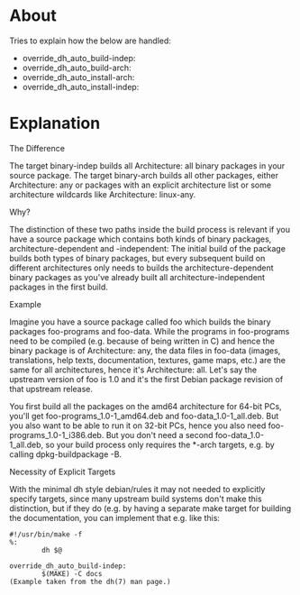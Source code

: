 # About

Tries to explain how the below are handled:

* override_dh_auto_build-indep:
* override_dh_auto_build-arch:
* override_dh_auto_install-arch:
* override_dh_auto_install-indep:

# Explanation

The Difference

The target binary-indep builds all Architecture: all binary packages in your source package. The target binary-arch builds all other packages, either Architecture: any or packages with an explicit architecture list or some architecture wildcards like Architecture: linux-any.

Why?

The distinction of these two paths inside the build process is relevant if you have a source package which contains both kinds of binary packages, architecture-dependent and -independent: The initial build of the package builds both types of binary packages, but every subsequent build on different architectures only needs to builds the architecture-dependent binary packages as you've already built all architecture-independent packages in the first build.

Example

Imagine you have a source package called foo which builds the binary packages foo-programs and foo-data. While the programs in foo-programs need to be compiled (e.g. because of being written in C) and hence the binary package is of Architecture: any, the data files in foo-data (images, translations, help texts, documentation, textures, game maps, etc.) are the same for all architectures, hence it's Architecture: all. Let's say the upstream version of foo is 1.0 and it's the first Debian package revision of that upstream release.

You first build all the packages on the amd64 architecture for 64-bit PCs, you'll get foo-programs_1.0-1_amd64.deb and foo-data_1.0-1_all.deb. But you also want to be able to run it on 32-bit PCs, hence you also need foo-programs_1.0-1_i386.deb. But you don't need a second foo-data_1.0-1_all.deb, so your build process only requires the *-arch targets, e.g. by calling dpkg-buildpackage -B.

Necessity of Explicit Targets

With the minimal dh style debian/rules it may not needed to explicitly specify targets, since many upstream build systems don't make this distinction, but if they do (e.g. by having a separate make target for building the documentation, you can implement that e.g. like this:

```
#!/usr/bin/make -f
%:
        dh $@

override_dh_auto_build-indep:
        $(MAKE) -C docs
(Example taken from the dh(7) man page.)
```
